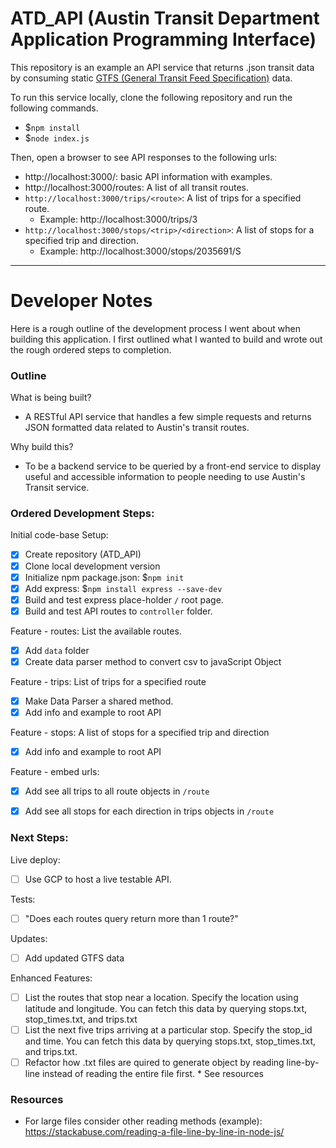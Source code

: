 # ATD_API (Austin Transit Department Application Programming Interface)

This repository is an example an API service that returns .json transit data by consuming static [GTFS (General Transit Feed Specification)](https://developers.google.com/transit/gtfs/) data.

To run this service locally, clone the following repository and run the following commands.
- $`npm install`
- $`node index.js`

Then, open a browser to see API responses to the following urls:
- http://localhost:3000/: basic API information with examples.  
- http://localhost:3000/routes: A list of all transit routes.
- `http://localhost:3000/trips/<route>`: A list of trips for a specified route.
  - Example: http://localhost:3000/trips/3
- `http://localhost:3000/stops/<trip>/<direction>`: A list of stops for a specified trip and direction.
  - Example: http://localhost:3000/stops/2035691/S

----

# Developer Notes

Here is a rough outline of the development process I went about when building this application. I first outlined what I wanted to build and wrote out the rough ordered steps to completion.

### Outline

What is being built?
- A RESTful API service that handles a few simple requests and returns JSON formatted data related to Austin's transit routes.

Why build this?
- To be a backend service to be queried by a front-end service to display useful and accessible information to people needing to use Austin's Transit service.

### Ordered Development Steps:

Initial code-base Setup:
- [x] Create repository (ATD_API)
- [x] Clone local development version
- [x] Initialize npm package.json: $`npm init`
- [x] Add express: $`npm install express --save-dev`
- [x] Build and test express place-holder `/` root page.
- [x] Build and test API routes to `controller` folder.

Feature - routes: List the available routes.
- [x] Add `data` folder
- [x] Create data parser method to convert csv to javaScript Object

Feature - trips: List of trips for a specified route
- [x] Make Data Parser a shared method.
- [x] Add info and example to root API

Feature - stops: A list of stops for a specified trip and direction
- [x] Add info and example to root API

Feature - embed urls:
- [x] Add see all trips to all route objects in `/route`
- [x] Add see all stops for each direction in trips objects in `/route`


### Next Steps:

Live deploy:
- [ ] Use GCP to host a live testable API.

Tests:
- [ ] "Does each routes query return more than 1 route?"

Updates:
- [ ] Add updated GTFS data

Enhanced Features:
- [ ] List the routes that stop near a location. Specify the location using latitude and longitude. You can fetch this data by querying stops.txt, stop_times.txt, and trips.txt
- [ ] List the next five trips arriving at a particular stop. Specify the stop_id and time. You can fetch this data by querying stops.txt, stop_times.txt, and trips.txt.
- [ ] Refactor how .txt files are quired to generate object by reading line-by-line instead of reading the entire file first. * See resources

### Resources

- For large files consider other reading methods (example): https://stackabuse.com/reading-a-file-line-by-line-in-node-js/
